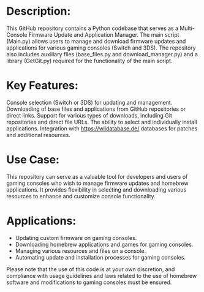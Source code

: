 Description:
====
This GitHub repository contains a Python codebase that serves as a Multi-Console Firmware Update and Application Manager. The main script (Main.py) allows users to manage and download firmware updates and applications for various gaming consoles (Switch and 3DS). The repository also includes auxiliary files (base_files.py and download_manager.py) and a library (GetGit.py) required for the functionality of the main script.

Key Features:
====

Console selection (Switch or 3DS) for updating and management.
Downloading of base files and applications from GitHub repositories or direct links.
Support for various types of downloads, including Git repositories and direct file URLs.
The ability to select and individually install applications.
Integration with https://wiidatabase.de/ databases for patches and additional resources.

Use Case:
====
This repository can serve as a valuable tool for developers and users of gaming consoles who wish to manage firmware updates and homebrew applications. It provides flexibility in selecting and downloading various resources to enhance and customize console functionality.

Applications:
====

* Updating custom firmware on gaming consoles.
* Downloading homebrew applications and games for gaming consoles.
* Managing various resources and files on a console.
* Automating update and installation processes for gaming consoles.


Please note that the use of this code is at your own discretion, and compliance with usage guidelines and laws related to the use of homebrew software and modifications to gaming consoles must be ensured.
